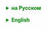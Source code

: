 <details style="margin-top: 16px">
  <summary style="cursor: pointer; color: green;"><b>на Русском</b></summary>


**JUnit** — это фреймворк* для проведения модульного тестирования программного обеспечения, написанного на языке Java. JUnit был создан Эрихом Гамма и Кентом Беком и стал стандартом для модульного тестирования в Java-разработке. Он предоставляет аннотации для определения тестовых методов и поддерживает организацию тестов в наборы тестов для удобства управления тестированием.

### Основные аннотации в JUnit:
- `@Test` — указывает, что метод является тестовым.
- `@Before` — метод, помеченный этой аннотацией, выполняется перед каждым тестом.
- `@After` — метод, помеченный этой аннотацией, выполняется после каждого теста.
- `@BeforeClass` — метод, помеченный этой аннотацией, выполняется один раз перед всеми тестами в классе.
- `@AfterClass` — метод, помеченный этой аннотацией, выполняется один раз после всех тестов в классе.

### Основные методы для проверки утверждений:
- `assertEquals(expected, actual)` — проверяет, равны ли два значения.
- `assertTrue(condition)` — проверяет, что условие истинно.
- `assertFalse(condition)` — проверяет, что условие ложно.
- `assertNull(object)` — проверяет, что объект равен null.
- `assertNotNull(object)` — проверяет, что объект не равен null.
- и другие.

Основная цель JUnit — предоставить простой способ для написания и запуска тестов.

** @Test**
Эта аннотация указывает на то, что метод является тестовым методом.
Таким образом, JUnit знает, что этот метод нужно запустить во время выполнения тестов.

```
@Test
public void testAddition() {
    int result = 2 + 2;
    assertEquals(4, result);
}
```

**  @ParameterizedTest**
Эта аннотация используется для параметризованных тестов. Она позволяет выполнять один и тот же тестовый метод несколько раз с разными аргументами.

```
@ParameterizedTest
@ValueSource(strings = {"apple", "banana", "cherry"})
public void testFruits(String fruit) {
    assertNotNull(fruit);
}
```

** @BeforeEach**
Метод, аннотированный `@BeforeEach`, будет выполняться перед каждым тестовым методом. Это может быть полезно для выполнения предварительной настройки или инициализации, требуемой для тестов.

```
@BeforeEach
public void setup() {
    // код для инициализации
}
```

** @BeforeAll**
Метод, аннотированный `@BeforeAll`, будет выполнен один раз перед запуском всех тестов в классе. Он должен быть статическим.

```
@BeforeAll
public static void globalSetup() {
    // код для глобальной инициализации
}
```

** @Nested**
Эта аннотация позволяет создавать вложенные тестовые классы. Это может быть полезно для группировки тестов по определенной функциональности.

```
@Nested
class NestedTests {
    
    @BeforeEach
    public void nestedSetup() {
        // код для инициализации вложенного теста
    }

    @Test
    public void nestedTestExample() {
        // пример теста
    }
}
```

Кроме вышеуказанных аннотаций, в JUnit также есть другие полезные аннотации, такие как `@AfterEach`, `@AfterAll`, `@Disabled` и др., которые помогают управлять жизненным циклом тестов и их выполнением.



*- _Фреймворк — это набор инструментов, библиотек и соглашений, который предоставляет унифицированный подход к решению определённого типа задач. Фреймворк определяет структуру приложения и предоставляет набор готовых компонентов, которые можно использовать для создания программного обеспечения. Это упрощает процесс разработки и позволяет фокусироваться на решении задач бизнес-логики, а не на реализации стандартных функций. Фреймворк также обеспечивает расширяемость и масштабируемость приложения_

</details>

<details style="margin-top: 16px">
  <summary style="cursor: pointer; color: green;"><b>English</b></summary>


</details>